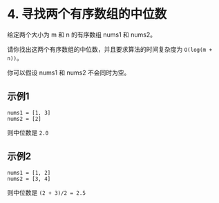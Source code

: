 # 4. 寻找两个有序数组的中位数

给定两个大小为 m 和 n 的有序数组 nums1 和 nums2。

请你找出这两个有序数组的中位数，并且要求算法的时间复杂度为 `O(log(m + n))`。

你可以假设 nums1 和 nums2 不会同时为空。

## 示例1

```
nums1 = [1, 3]
nums2 = [2]
```

则中位数是 `2.0`

## 示例2

```
nums1 = [1, 2]
nums2 = [3, 4]
```

则中位数是 `(2 + 3)/2 = 2.5`
